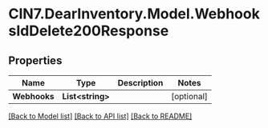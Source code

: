 # CIN7.DearInventory.Model.WebhooksIdDelete200Response

## Properties

| Name         | Type                   | Description | Notes      |
| ------------ | ---------------------- | ----------- | ---------- |
| **Webhooks** | **List&lt;string&gt;** |             | [optional] |

[[Back to Model list]](../README.md#documentation-for-models) [[Back to API list]](../README.md#documentation-for-api-endpoints) [[Back to README]](../README.md)
